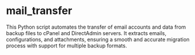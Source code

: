 # mail_transfer
This Python script automates the transfer of email accounts and data from backup files to cPanel and DirectAdmin servers. It extracts emails, configurations, and attachments, ensuring a smooth and accurate migration process with support for multiple backup formats.
